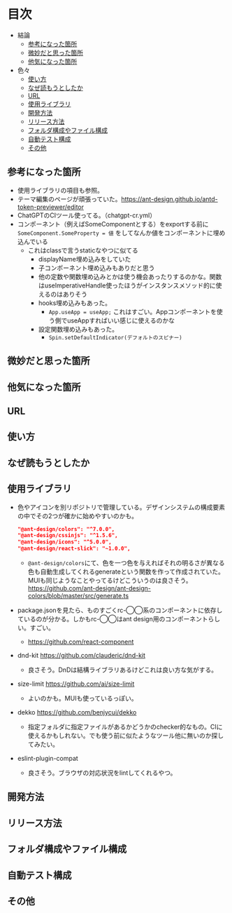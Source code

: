 # 目次

- 結論
  - [参考になった箇所](#参考になった箇所)
  - [微妙だと思った箇所](#微妙だと思った箇所)
  - [他気になった箇所](#他気になった箇所)
- 色々
  - [使い方](#使い方)
  - [なぜ読もうとしたか](#なぜ読もうとしたか)
  - [URL](#url)
  - [使用ライブラリ](#使用ライブラリ)
  - [開発方法](#開発方法)
  - [リリース方法](#リリース方法)
  - [フォルダ構成やファイル構成](#フォルダ構成やファイル構成)
  - [自動テスト構成](#自動テスト構成)
  - [その他](#その他)

## 参考になった箇所

- 使用ライブラリの項目も参照。
- テーマ編集のページが頑張っていた。<https://ant-design.github.io/antd-token-previewer/editor>
- ChatGPTのCIツール使ってる。（chatgpt-cr.yml）
- コンポーネント（例えばSomeComponentとする）をexportする前に `SomeComponent.SomeProperty = 値` をしてなんか値をコンポーネントに埋め込んでいる
  - これはclassで言うstaticなやつに似てる
    - displayName埋め込みをしていた
    - 子コンポーネント埋め込みもありだと思う
    - 他の定数や関数埋め込みとかは使う機会あったりするのかな。関数はuseImperativeHandle使ったほうがインスタンスメソッド的に使えるのはありそう
    - hooks埋め込みもあった。
      - `App.useApp = useApp;` これはすごい。Appコンポーネントを使う側でuseAppすればいい感じに使えるのかな
    - 設定関数埋め込みもあった。
      - `Spin.setDefaultIndicator(デフォルトのスピナー)`

## 微妙だと思った箇所

## 他気になった箇所

## URL

## 使い方

## なぜ読もうとしたか

## 使用ライブラリ

- 色やアイコンを別リポジトリで管理している。デザインシステムの構成要素の中でその2つが確かに始めやすいのかも。

  ```json
  "@ant-design/colors": "^7.0.0",
  "@ant-design/cssinjs": "^1.5.6",
  "@ant-design/icons": "^5.0.0",
  "@ant-design/react-slick": "~1.0.0",
  ```

  - `@ant-design/colors`にて、色を一つ色を与えればそれの明るさが異なる色も自動生成してくれるgenerateという関数を作って作成されていた。MUIも同じようなことやってるけどこういうのは良さそう。 <https://github.com/ant-design/ant-design-colors/blob/master/src/generate.ts>
- package.jsonを見たら、ものすごくrc-◯◯系のコンポーネントに依存しているのが分かる。しかもrc-◯◯はant design用のコンポーネントらしい。すごい。
  - <https://github.com/react-component>
- dnd-kit <https://github.com/clauderic/dnd-kit>
  - 良さそう。DnDは結構ライブラリあるけどこれは良い方な気がする。
- size-limit <https://github.com/ai/size-limit>
  - よいのかも。MUIも使っているっぽい。
- dekko <https://github.com/benjycui/dekko>
  - 指定フォルダに指定ファイルがあるかどうかのchecker的なもの。CIに使えるかもしれない。でも使う前に似たようなツール他に無いのか探してみたい。
- eslint-plugin-compat
  - 良さそう。ブラウザの対応状況をlintしてくれるやつ。

## 開発方法

## リリース方法

## フォルダ構成やファイル構成

## 自動テスト構成

## その他
